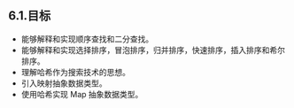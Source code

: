 ## 6.1.目标

* 能够解释和实现顺序查找和二分查找。
* 能够解释和实现选择排序，冒泡排序，归并排序，快速排序，插入排序和希尔排序。
* 理解哈希作为搜索技术的思想。
* 引入映射抽象数据类型。
* 使用哈希实现 Map 抽象数据类型。
